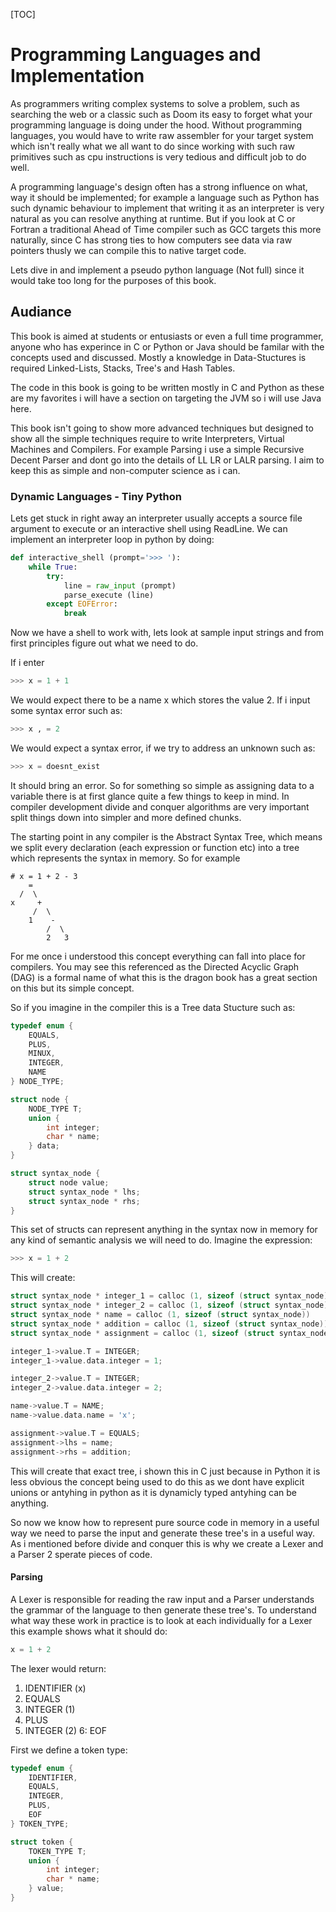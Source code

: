 [TOC]

# Programming Languages and Implementation
As programmers writing complex systems to solve a problem, such as
searching the web or a classic such as Doom its easy to forget what
your programming language is doing under the hood. Without programming
languages, you would have to write raw assembler for your target
system which isn't really what we all want to do since working with
such raw primitives such as cpu instructions is very tedious and
difficult job to do well.

A programming language's design often has a strong influence on what,
way it should be implemented; for example a language such as
Python has such dynamic behaviour to implement that writing it as an
interpreter is very natural as you can resolve anything at
runtime. But if you look at C or Fortran a traditional Ahead of Time
compiler such as GCC targets this more naturally, since C has strong
ties to how computers see data via raw pointers thusly we can compile
this to native target code.

Lets dive in and implement a pseudo python language (Not full) since
it would take too long for the purposes of this book.

## Audiance
This book is aimed at students or entusiasts or even a full time
programmer, anyone who has experince in C or Python or Java should be
familar with the concepts used and discussed. Mostly a knowledge in
Data-Stuctures is required Linked-Lists, Stacks, Tree's and Hash
Tables.

The code in this book is going to be written mostly in C and Python
as these are my favorites i will have a section on targeting the JVM
so i will use Java here.

This book isn't going to show more advanced techniques but designed to
show all the simple techniques require to write Interpreters, Virtual
Machines and Compilers. For example Parsing i use a simple Recursive
Decent Parser and dont go into the details of LL LR or LALR parsing. I
aim to keep this as simple and non-computer science as i can.

### Dynamic Languages - Tiny Python
Lets get stuck in right away an interpreter usually accepts a source
file argument to execute or an interactive shell using ReadLine. We
can implement an interpreter loop in python by doing:

```python
def interactive_shell (prompt='>>> '):
    while True:
        try:
            line = raw_input (prompt)
            parse_execute (line)
        except EOFError:
            break
```

Now we have a shell to work with, lets look at sample input strings
and from first principles figure out what we need to do.

If i enter

```python
>>> x = 1 + 1
```

We would expect there to be a name x which stores the value 2. If i
input some syntax error such as:

```python
>>> x , = 2
```

We would expect a syntax error, if we try to address an unknown such
as:

```python
>>> x = doesnt_exist
```

It should bring an error. So for something so simple as assigning data
to a variable there is at first glance quite a few things to keep in
mind. In compiler development divide and conquer algorithms are very
important split things down into simpler and more defined chunks.

The starting point in any compiler is the Abstract Syntax Tree, which
means we split every declaration (each expression or function etc)
into a tree which represents the syntax in memory. So for example

```
# x = 1 + 2 - 3
    =
  /  \
x     +
     /  \
	1    -
	    /  \
		2   3
```

For me once i understood this concept everything can fall into place
for compilers. You may see this referenced as the Directed Acyclic
Graph (DAG) is a formal name of what this is the dragon book has a
great section on this but its simple concept.

So if you imagine in the compiler this is a Tree data Stucture such
as:

```c
typedef enum {
	EQUALS,
	PLUS,
	MINUX,
	INTEGER,
	NAME
} NODE_TYPE;

struct node {
	NODE_TYPE T;
	union {
		int integer;
		char * name;
	} data;
}

struct syntax_node {
	struct node value;
	struct syntax_node * lhs;
	struct syntax_node * rhs;
}
```

This set of structs can represent anything in the syntax now in memory
for any kind of semantic analysis we will need to do. Imagine the
expression:

```python
>>> x = 1 + 2
```

This will create:

```c
struct syntax_node * integer_1 = calloc (1, sizeof (struct syntax_node));
struct syntax_node * integer_2 = calloc (1, sizeof (struct syntax_node));
struct syntax_node * name = calloc (1, sizeof (struct syntax_node))
struct syntax_node * addition = calloc (1, sizeof (struct syntax_node));
struct syntax_node * assignment = calloc (1, sizeof (struct syntax_node));

integer_1->value.T = INTEGER;
integer_1->value.data.integer = 1;

integer_2->value.T = INTEGER;
integer_2->value.data.integer = 2;

name->value.T = NAME;
name->value.data.name = 'x';

assignment->value.T = EQUALS;
assignment->lhs = name;
assignment->rhs = addition;
```

This will create that exact tree, i shown this in C just because in
Python it is less obvious the concept being used to do this as we dont
have explicit unions or antyhing in python as it is dynamicly typed
antyhing can be anything.

So now we know how to represent pure source code in memory in a useful
way we need to parse the input and generate these tree's in a useful
way. As i mentioned before divide and conquer this is why we create a
Lexer and a Parser 2 sperate pieces of code.

#### Parsing
A Lexer is responsible for reading the raw input and a Parser
understands the grammar of the language to then generate these
tree's. To understand what way these work in practice is to look at
each individually for a Lexer this example shows what it should do:

```python
x = 1 + 2
```

The lexer would return:

1. IDENTIFIER (x)
2. EQUALS
3. INTEGER (1)
4. PLUS
5. INTEGER (2)
6: EOF

First we define a token type:

```c
typedef enum {
	IDENTIFIER,
	EQUALS,
	INTEGER,
	PLUS,
	EOF
} TOKEN_TYPE;

struct token {
	TOKEN_TYPE T;
	union {
		int integer;
		char * name;
	} value;
}
```

